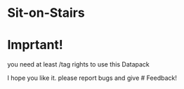 # Sit-on-Stairs

# Imprtant! 
you need at least /tag rights to use this Datapack

I hope you like it.
please report bugs and give # Feedback!
